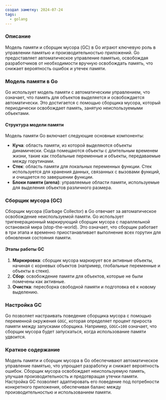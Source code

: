 ```yaml
---
создал заметку: 2024-07-24
tags:
  - golang
---
```

### Описание
Модель памяти и сборщик мусора (GC) в Go играют ключевую роль в управлении памятью и производительностью приложений. Go предоставляет автоматическое управление памятью, освобождая разработчиков от необходимости вручную освобождать память, что снижает вероятность ошибок и утечек памяти.

### Модель памяти в Go

Go использует модель памяти с автоматическим управлением, что означает, что память для объектов выделяется и освобождается автоматически. Это достигается с помощью сборщика мусора, который периодически освобождает память, занятую неиспользуемыми объектами.

#### Структура модели памяти

Модель памяти Go включает следующие основные компоненты:
- **Куча**: область памяти, из которой выделяются объекты динамически. Сюда помещаются объекты с длительным временем жизни, такие как глобальные переменные и объекты, передаваемые между горутинами.
- **Стек**: область памяти для локальных переменных функции. Стек используется для хранения данных, связанных с вызовами функций, и очищается по завершении функции.
- **Блоки памяти (arena)**: управляемые области памяти, используемые для выделения объектов различного размера.

### Сборщик мусора (GC)

Сборщик мусора (Garbage Collector) в Go отвечает за автоматическое освобождение неиспользуемой памяти. Go использует тригенерационный маркирующий сборщик мусора с параллельной остановкой мира (stop-the-world). Это означает, что сборщик работает в три этапа и временно приостанавливает выполнение всех горутин для обновления состояния памяти.

#### Этапы работы GC

1. **Маркировка**: сборщик мусора маркирует все активные объекты, начиная с корневых объектов (например, глобальные переменные и объекты в стеке).
2. **Сбор**: освобождение памяти для объектов, которые не были помечены как активные.
3. **Очистка**: пересборка свободной памяти и подготовка её к новому выделению.

### Настройка GC

Go позволяет настраивать поведение сборщика мусора с помощью переменной окружения `GOGC`, которая определяет процент прироста памяти между запусками сборщика. Например, `GOGC=100` означает, что сборщик мусора будет запускаться, когда использование памяти удвоится.

### Краткое содержание

Модель памяти и сборщик мусора в Go обеспечивают автоматическое управление памятью, что упрощает разработку и снижает вероятность ошибок. Сборщик мусора освобождает неиспользуемую память, улучшая производительность и предотвращая утечки памяти. Настройка GC позволяет адаптировать его поведение под потребности конкретного приложения, обеспечивая баланс между производительностью и использованием памяти.
